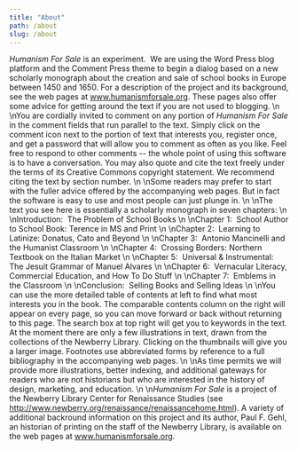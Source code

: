 ```yaml
---
title: "About"
path: /about
slug: /about
---
```

<em>Humanism For Sale</em> is an experiment.  We are using the Word Press blog platform and the Comment Press theme to begin a dialog based on a new scholarly monograph about the creation and sale of school books in Europe between 1450 and 1650. For a description of the project and its background, see the web pages at <a title="Humanism For Sale" href="http://www.humanismforsale.org" target="_blank">www.humanismforsale.org</a>. These pages also offer some advice for getting around the text if you are not used to blogging.
\n
\nYou are cordially invited to comment on any portion of <em>Humanism For Sale</em> in the comment fields that run parallel to the text. Simply click on the comment icon next to the portion of text that interests you, register once, and get a password that will allow you to comment as often as you like. Feel free to respond to other comments -- the whole point of using this software is to have a conversation. You may also quote and cite the text freely under the terms of its Creative Commons copyright statement. We recommend citing the text by section number.
\n
\nSome readers may prefer to start with the fuller advice offered by the accompanying web pages. But in fact the software is easy to use and most people can just plunge in.
\n
\nThe text you see here is essentially a scholarly monograph in seven chapters:
\n
\nIntroduction:  The Problem of School Books
\n
\nChapter 1:  School Author to School Book: Terence in MS and Print
\n
\nChapter 2:  Learning to Latinize: Donatus, Cato and Beyond
\n
\nChapter 3:  Antonio Mancinelli and the Humanist Classroom
\n
\nChapter 4:  Crossing Borders: Northern Textbook on the Italian Market
\n
\nChapter 5:  Universal &amp; Instrumental: The Jesuit Grammar of Manuel Alvares
\n
\nChapter 6:  Vernacular Literacy, Commercial Education, and How To Do Stuff
\n
\nChapter 7:  Emblems in the Classroom
\n
\nConclusion:  Selling Books and Selling Ideas
\n
\nYou can use the more detailed table of contents at left to find what most interests you in the book. The comparable contents column on the right will appear on every page, so you can move forward or back without returning to this page. The search box at top right will get you to keywords in the text. At the moment there are only a few illustrations in text, drawn from the collections of the Newberry Library. Clicking on the thumbnails will give you a larger image. Footnotes use abbreviated forms by reference to a full bibliography in the accompanying web pages.
\n
\nAs time permits we will provide more illustrations, better indexing, and additional gateways for readers who are not historians but who are interested in the history of design, marketing, and education.
\n
\n<em>Humanism For Sale</em> is a project of the Newberry Library Center for Renaissance Studies (see <a title="Newberry Library Center for Renaissance Studies" href="http://www.newberry.org/renaissance/renaissancehome.html" target="_blank">http://www.newberry.org/renaissance/renaissancehome.html</a>). A variety of additional backround information on this project and its author, Paul F. Gehl, an historian of printing on the staff of the Newberry Library, is available on the web pages at <a title="Humanism For Sale" href="http://www.humanismforsale.org" target="_blank">www.humanismforsale.org</a>.
